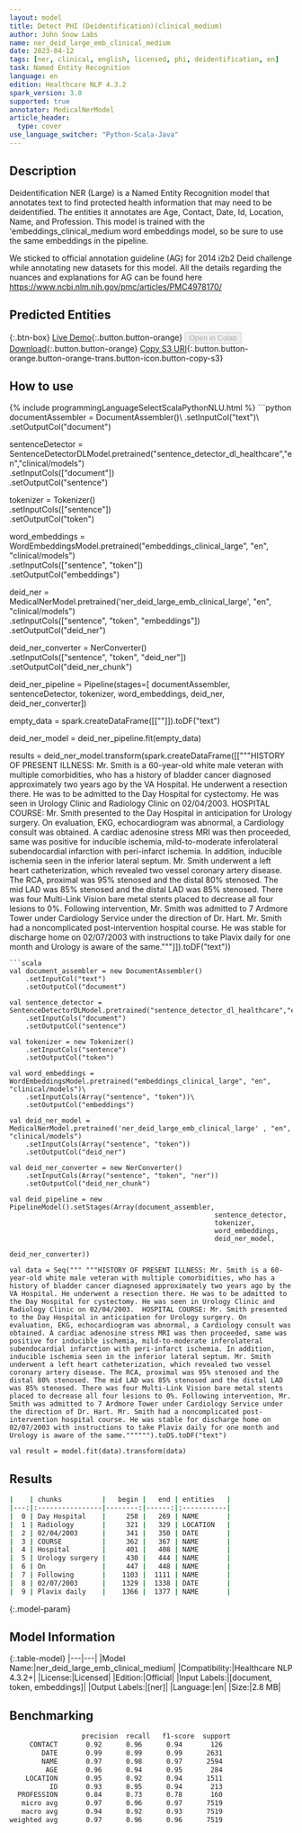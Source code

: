 ```yaml
---
layout: model
title: Detect PHI (Deidentification)(clinical_medium)
author: John Snow Labs
name: ner_deid_large_emb_clinical_medium
date: 2023-04-12
tags: [ner, clinical, english, licensed, phi, deidentification, en]
task: Named Entity Recognition
language: en
edition: Healthcare NLP 4.3.2
spark_version: 3.0
supported: true
annotator: MedicalNerModel
article_header:
  type: cover
use_language_switcher: "Python-Scala-Java"
---
```


## Description

Deidentification NER (Large) is a Named Entity Recognition model that annotates text to find protected health information that may need to be deidentified. The entities it annotates are Age, Contact, Date, Id, Location, Name, and Profession. This model is trained with the 'embeddings_clinical_medium word embeddings model, so be sure to use the same embeddings in the pipeline.

We sticked to official annotation guideline (AG) for 2014 i2b2 Deid challenge while annotating new datasets for this model. All the details regarding the nuances and explanations for AG can be found here https://www.ncbi.nlm.nih.gov/pmc/articles/PMC4978170/

## Predicted Entities



{:.btn-box}
[Live Demo](https://demo.johnsnowlabs.com/healthcare/NER_DEMOGRAPHICS/){:.button.button-orange}
<button class="button button-orange" disabled>Open in Colab</button>
[Download](https://s3.amazonaws.com/auxdata.johnsnowlabs.com/clinical/models/ner_deid_large_emb_clinical_medium_en_4.3.2_3.0_1681322146240.zip){:.button.button-orange}
[Copy S3 URI](s3://auxdata.johnsnowlabs.com/clinical/models/ner_deid_large_emb_clinical_medium_en_4.3.2_3.0_1681322146240.zip){:.button.button-orange.button-orange-trans.button-icon.button-copy-s3}

## How to use



<div class="tabs-box" markdown="1">
{% include programmingLanguageSelectScalaPythonNLU.html %}
```python
documentAssembler = DocumentAssembler()\
    .setInputCol("text")\
    .setOutputCol("document")

sentenceDetector = SentenceDetectorDLModel.pretrained("sentence_detector_dl_healthcare","en","clinical/models") \
    .setInputCols(["document"]) \
    .setOutputCol("sentence") 

tokenizer = Tokenizer()\
    .setInputCols(["sentence"])\
    .setOutputCol("token")

word_embeddings = WordEmbeddingsModel.pretrained("embeddings_clinical_large", "en", "clinical/models")\
    .setInputCols(["sentence", "token"])\
    .setOutputCol("embeddings")

deid_ner = MedicalNerModel.pretrained('ner_deid_large_emb_clinical_large', "en", "clinical/models") \
    .setInputCols(["sentence", "token", "embeddings"]) \
    .setOutputCol("deid_ner")
    
deid_ner_converter = NerConverter() \
    .setInputCols(["sentence", "token", "deid_ner"]) \
    .setOutputCol("deid_ner_chunk")

deid_ner_pipeline = Pipeline(stages=[
    documentAssembler, 
    sentenceDetector,
    tokenizer,
    word_embeddings,
    deid_ner,
    deid_ner_converter])

empty_data = spark.createDataFrame([[""]]).toDF("text")

deid_ner_model = deid_ner_pipeline.fit(empty_data)

results = deid_ner_model.transform(spark.createDataFrame([["""HISTORY OF PRESENT ILLNESS: Mr. Smith is a 60-year-old white male veteran with multiple comorbidities, who has a history of bladder cancer diagnosed approximately two years ago by the VA Hospital. He underwent a resection there. He was to be admitted to the Day Hospital for cystectomy. He was seen in Urology Clinic and Radiology Clinic on 02/04/2003.	HOSPITAL COURSE: Mr. Smith presented to the Day Hospital in anticipation for Urology surgery. On evaluation, EKG, echocardiogram was abnormal, a Cardiology consult was obtained. A cardiac adenosine stress MRI was then proceeded, same was positive for inducible ischemia, mild-to-moderate inferolateral subendocardial infarction with peri-infarct ischemia. In addition, inducible ischemia seen in the inferior lateral septum. Mr. Smith underwent a left heart catheterization, which revealed two vessel coronary artery disease. The RCA, proximal was 95% stenosed and the distal 80% stenosed. The mid LAD was 85% stenosed and the distal LAD was 85% stenosed. There was four Multi-Link Vision bare metal stents placed to decrease all four lesions to 0%. Following intervention, Mr. Smith was admitted to 7 Ardmore Tower under Cardiology Service under the direction of Dr. Hart. Mr. Smith had a noncomplicated post-intervention hospital course. He was stable for discharge home on 02/07/2003 with instructions to take Plavix daily for one month and Urology is aware of the same."""]]).toDF("text"))
```
```scala
val document_assembler = new DocumentAssembler()
    .setInputCol("text")
    .setOutputCol("document")

val sentence_detector = SentenceDetectorDLModel.pretrained("sentence_detector_dl_healthcare","en","clinical/models")
    .setInputCols("document")
    .setOutputCol("sentence")

val tokenizer = new Tokenizer()
    .setInputCols("sentence")
    .setOutputCol("token")
    
val word_embeddings = WordEmbeddingsModel.pretrained("embeddings_clinical_large", "en", "clinical/models")\
    .setInputCols(Array("sentence", "token"))\
    .setOutputCol("embeddings")

val deid_ner_model = MedicalNerModel.pretrained('ner_deid_large_emb_clinical_large' , "en", "clinical/models")
    .setInputCols(Array("sentence", "token"))
    .setOutputCol("deid_ner")

val deid_ner_converter = new NerConverter()
    .setInputCols(Array("sentence", "token", "ner"))
    .setOutputCol("deid_ner_chunk")

val deid_pipeline = new PipelineModel().setStages(Array(document_assembler, 
                                                   sentence_detector,
                                                   tokenizer,
                                                   word_embeddings,
                                                   deid_ner_model,
                                                   deid_ner_converter))

val data = Seq(""" """HISTORY OF PRESENT ILLNESS: Mr. Smith is a 60-year-old white male veteran with multiple comorbidities, who has a history of bladder cancer diagnosed approximately two years ago by the VA Hospital. He underwent a resection there. He was to be admitted to the Day Hospital for cystectomy. He was seen in Urology Clinic and Radiology Clinic on 02/04/2003.	HOSPITAL COURSE: Mr. Smith presented to the Day Hospital in anticipation for Urology surgery. On evaluation, EKG, echocardiogram was abnormal, a Cardiology consult was obtained. A cardiac adenosine stress MRI was then proceeded, same was positive for inducible ischemia, mild-to-moderate inferolateral subendocardial infarction with peri-infarct ischemia. In addition, inducible ischemia seen in the inferior lateral septum. Mr. Smith underwent a left heart catheterization, which revealed two vessel coronary artery disease. The RCA, proximal was 95% stenosed and the distal 80% stenosed. The mid LAD was 85% stenosed and the distal LAD was 85% stenosed. There was four Multi-Link Vision bare metal stents placed to decrease all four lesions to 0%. Following intervention, Mr. Smith was admitted to 7 Ardmore Tower under Cardiology Service under the direction of Dr. Hart. Mr. Smith had a noncomplicated post-intervention hospital course. He was stable for discharge home on 02/07/2003 with instructions to take Plavix daily for one month and Urology is aware of the same."""""").toDS.toDF("text")

val result = model.fit(data).transform(data)
```
</div>

## Results

```bash
|    | chunks          |   begin |   end | entities   |
|---:|:----------------|--------:|------:|:-----------|
|  0 | Day Hospital    |     258 |   269 | NAME       |
|  1 | Radiology       |     321 |   329 | LOCATION   |
|  2 | 02/04/2003      |     341 |   350 | DATE       |
|  3 | COURSE          |     362 |   367 | NAME       |
|  4 | Hospital        |     401 |   408 | NAME       |
|  5 | Urology surgery |     430 |   444 | NAME       |
|  6 | On              |     447 |   448 | NAME       |
|  7 | Following       |    1103 |  1111 | NAME       |
|  8 | 02/07/2003      |    1329 |  1338 | DATE       |
|  9 | Plavix daily    |    1366 |  1377 | NAME       |
```

{:.model-param}
## Model Information

{:.table-model}
|---|---|
|Model Name:|ner_deid_large_emb_clinical_medium|
|Compatibility:|Healthcare NLP 4.3.2+|
|License:|Licensed|
|Edition:|Official|
|Input Labels:|[document, token, embeddings]|
|Output Labels:|[ner]|
|Language:|en|
|Size:|2.8 MB|

## Benchmarking

```bash
                  precision  recall   f1-score  support
     CONTACT       0.92      0.96      0.94       126
        DATE       0.99      0.99      0.99      2631
        NAME       0.97      0.98      0.97      2594
         AGE       0.96      0.94      0.95       284
    LOCATION       0.95      0.92      0.94      1511
          ID       0.93      0.95      0.94       213
  PROFESSION       0.84      0.73      0.78       160
   micro avg       0.97      0.96      0.97      7519
   macro avg       0.94      0.92      0.93      7519
weighted avg       0.97      0.96      0.96      7519
```